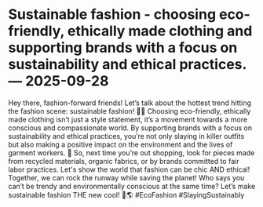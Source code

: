 # Sustainable fashion - choosing eco-friendly, ethically made clothing and supporting brands with a focus on sustainability and ethical practices. — 2025-09-28

Hey there, fashion-forward friends! Let’s talk about the hottest trend hitting the fashion scene: sustainable fashion! 🌿👗 Choosing eco-friendly, ethically made clothing isn’t just a style statement, it’s a movement towards a more conscious and compassionate world. By supporting brands with a focus on sustainability and ethical practices, you’re not only slaying in killer outfits but also making a positive impact on the environment and the lives of garment workers. 💚 So, next time you’re out shopping, look for pieces made from recycled materials, organic fabrics, or by brands committed to fair labor practices. Let's show the world that fashion can be chic AND ethical! Together, we can rock the runway while saving the planet! Who says you can’t be trendy and environmentally conscious at the same time? Let’s make sustainable fashion THE new cool! 💃🌎 #EcoFashion #SlayingSustainably